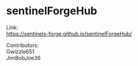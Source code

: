 # sentinelForgeHub

Link:  
https://sentinels-forge.github.io/sentinelForgeHub/  

Contributors:  
Gwizzle651  
JimBobJoe36
